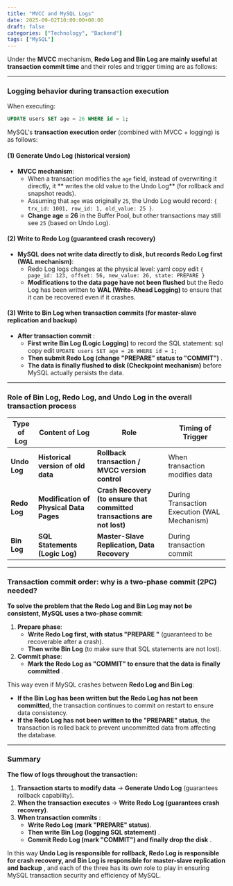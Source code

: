 ```yaml
---
title: "MVCC and MySQL Logs"
date: 2025-09-02T10:00:00+08:00
draft: false
categories: ["Technology", "Backend"]
tags: ["MySQL"]
---
```


Under the **MVCC** mechanism, **Redo Log and Bin Log are mainly useful at transaction commit time** and their roles and trigger timing are as follows:

---

### Logging behavior during transaction execution

When executing:
```sql
UPDATE users SET age = 26 WHERE id = 1;
```

MySQL's **transaction execution order** (combined with MVCC + logging) is as follows:

#### (1) Generate Undo Log (historical version)

* **MVCC mechanism**:
    * When a transaction modifies the `age` field, instead of overwriting it directly, it ** writes the old value to the Undo Log** (for rollback and snapshot reads).
    * Assuming that `age` was originally `25`, the Undo Log would record: `{ trx_id: 1001, row_id: 1, old_value: 25 }`.
    * **Change age = 26** in the Buffer Pool, but other transactions may still see `25` (based on Undo Log).

#### (2) Write to Redo Log (guaranteed crash recovery)

- **MySQL does not write data directly to disk, but records Redo Log first (WAL mechanism)**:
    - Redo Log logs changes at the physical level: yaml copy edit `{ page_id: 123, offset: 56, new_value: 26, state: PREPARE }`
    - **Modifications to the data page have not been flushed** but the Redo Log has been written to **WAL (Write-Ahead Logging)** to ensure that it can be recovered even if it crashes.

#### (3) Write to Bin Log when transaction commits (for master-slave replication and backup)

- **After transaction commit** :
    - **First write Bin Log (Logic Logging)** to record the SQL statement: sql copy edit `UPDATE users SET age = 26 WHERE id = 1;`
    - **Then submit Redo Log (change "PREPARE" status to "COMMIT")** .
    - **The data is finally flushed to disk (Checkpoint mechanism)** before MySQL actually persists the data.

---

### Role of Bin Log, Redo Log, and Undo Log in the overall transaction process

| **Type of Log** | **Content of Log**                      | **Role**                                                                | **Timing of Trigger**                        |
|-----------------|-----------------------------------------|-------------------------------------------------------------------------|----------------------------------------------|
| **Undo Log**    | **Historical version of old data**      | **Rollback transaction / MVCC version control**                         | When transaction modifies data               |
| **Redo Log**    | **Modification of Physical Data Pages** | **Crash Recovery (to ensure that committed transactions are not lost)** | During Transaction Execution (WAL Mechanism) |
| **Bin Log**     | **SQL Statements (Logic Log)**          | **Master-Slave Replication, Data Recovery**                             | During transaction commit                    |

---

### Transaction commit order: why is a two-phase commit (2PC) needed?

**To solve the problem that the Redo Log and Bin Log may not be consistent, MySQL uses a two-phase commit**:

1. **Prepare phase**:
    - **Write Redo Log first, with status "PREPARE "** (guaranteed to be recoverable after a crash).
    - **Then write Bin Log** (to make sure that SQL statements are not lost).
2. **Commit phase**:
    - **Mark the Redo Log as "COMMIT" to ensure that the data is finally committed** .

This way even if MySQL crashes between **Redo Log and Bin Log**:

- **If the Bin Log has been written but the Redo Log has not been committed**, the transaction continues to commit on restart to ensure data consistency.
- **If the Redo Log has not been written to the "PREPARE" status**, the transaction is rolled back to prevent uncommitted data from affecting the database.

---

### Summary

**The flow of logs throughout the transaction:**

1. **Transaction starts to modify data** → **Generate Undo Log** (guarantees rollback capability).
2. **When the transaction executes** → **Write Redo Log (guarantees crash recovery)**.
3. **When transaction commits** :
    - **Write Redo Log (mark "PREPARE" status)**.
    - **Then write Bin Log (logging SQL statement)** .
    - **Commit Redo Log (mark "COMMIT") and finally drop the disk** .

In this way **Undo Log is responsible for rollback, Redo Log is responsible for crash recovery, and Bin Log is responsible for master-slave replication and backup** , and each of the three has its own role to play in ensuring MySQL
transaction security and efficiency of MySQL.